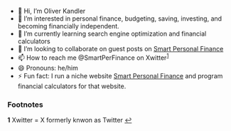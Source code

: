 - 👋 Hi, I’m Oliver Kandler
- 👀 I’m interested in personal finance, budgeting, saving, investing, and becoming financially independent.
- 🌱 I’m currently learning search engine optimization and financial calculators
- 💞️ I’m looking to collaborate on guest posts on [Smart Personal Finance](https://www.google.com/search?q=smart+personal+finance+oliver)
- 📫 How to reach me @SmartPerFinance on Xwitter<sup id="a1">[1](#f1)</sup>
- 😄 Pronouns: he/him
- ⚡ Fun fact: I run a niche website [Smart Personal Finance](https://smartpersonalfinance.info/) and program financial calculators for that website.

### Footnotes
<b id="f1">1</b> Xwitter = X formerly knwon as Twitter [↩](#a1)

<!---
OliverKandler/OliverKandler is a ✨ special ✨ repository because its `README.md` (this file) appears on your GitHub profile.
You can click the Preview link to take a look at your changes.
--->
